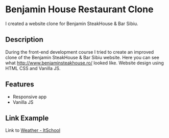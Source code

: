 # Benjamin House Restaurant Clone

I created a website clone for Benjamin SteakHouse & Bar Sibiu.

## Description

During the front-end development course I tried to create an improved clone of the Benjamin SteakHouse & Bar Sibiu website.
Here you can see what http://www.benjaminsteakhouse.ro/ looked like. Website design using HTML CSS and Vanilla JS.

## Features

- Responsive app
- Vanilla JS

## Link Example

Link to [Weather - ItSchool](https://benjamin-clone.netlify.app/)
